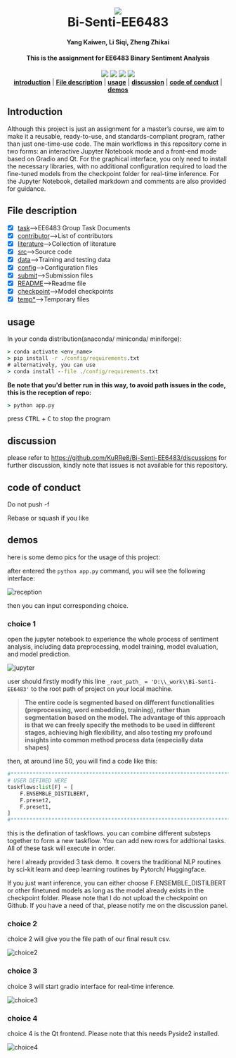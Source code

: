 <h1 align="center">
  <img src="https://raw.githubusercontent.com/KuRRe8/imgstorage/main/sentiment.jpeg"><br/>Bi-Senti-EE6483
</h1>

<h4 align="center">
  Yang Kaiwen, Li Siqi, Zheng Zhikai
</h4>

<h4 align="center">
  This is the assignment for EE6483 Binary Sentiment Analysis
</h4>

<div align="center">
  <a href="https://github.com/KuRRe8/Bi-Senti-EE6483"><img src="https://img.shields.io/conda/pn/conda-forge/labelme?color=green&label=Bi-Senti-EE6483"></a>
  <a href="https://www.python.org/"><img src="https://img.shields.io/badge/Python-3.9%7C3.10%7C3.11%7C3.12-lightblue"></a>
  <a href="https://github.com/KuRRe8/Bi-Senti-EE6483"><img src="https://img.shields.io/badge/Version-1.0-blue"></a>
  <a href="https://github.com/KuRRe8/Bi-Senti-EE6483"><img src="https://img.shields.io/badge/code%20quality-A%2B-lightyellow"></a>
</div>

<div align="center">
    <a href="#introduction"><b>introduction</b></a> |
    <a href="#file-description"><b>File description</b></a> |
    <a href="#usage"><b>usage</b></a> |
    <a href="#discussion"><b>discussion</b></a> |
    <a href="#code-of-conduct"><b>code of conduct</b></a> |
    <a href="#demos"><b>demos</b></a>
</div>

## Introduction

Although this project is just an assignment for a master’s course, we aim to make it a reusable, ready-to-use, and standards-compliant program, rather than just one-time-use code. The main workflows in this repository come in two forms: an interactive Jupyter Notebook mode and a front-end mode based on Gradio and Qt. For the graphical interface, you only need to install the necessary libraries, with no additional configuration required to load the fine-tuned models from the checkpoint folder for real-time inference. For the Jupyter Notebook, detailed markdown and comments are also provided for guidance.

## File description

- [x] [task](/task/)-->EE6483 Group Task Documents
- [x] [contributor](/CONTRIBUTORS.md)-->List of contributors
- [x] [literature](/literature/)-->Collection of literature
- [x] [src](/src/)-->Source code
- [x] [data](/data/)-->Training and testing data
- [x] [config](/config/)-->Configuration files
- [x] [submit](/submit/)-->Submission files
- [x] [README](/README.md)-->Readme file
- [x] [checkpoint](/checkpoint/)-->Model checkpoints
- [x] [temp*](/temp/)-->Temporary files
  
## usage

In your conda distribution(anaconda/ miniconda/ miniforge):

```cmd
> conda activate <env_name>
> pip install -r ./config/requirements.txt 
# alternatively, you can use 
> conda install --file ./config/requirements.txt
```

**Be note that you'd better run in this way, to avoid path issues in the code, this is the reception of repo:**

```cmd
> python app.py
```

press <kbd>CTRL</kbd> + <kbd>C</kbd> to stop the program

## discussion

please refer to <https://github.com/KuRRe8/Bi-Senti-EE6483/discussions> for further discussion, kindly note that issues is not available for this repository.

## code of conduct

Do not push -f

Rebase or squash if you like

## demos

here is some demo pics for the usage of this project:

after entered the ```python app.py``` command, you will see the following interface:

![reception](demo/reception.png)

then you can input corresponding choice.

### choice 1

open the jupyter notebook to experience the whole process of sentiment analysis, including data preprocessing, model training, model evaluation, and model prediction.

![jupyter](demo/choice1_jupyter_full_routine_of_nlp.png)

user should firstly modify this line ```_root_path_ = 'D:\\_work\\Bi-Senti-EE6483'``` to the root path of project on your local machine.

> **The entire code is segmented based on different functionalities (preprocessing, word embedding, training), rather than segmentation based on the model. The advantage of this approach is that we can freely specify the methods to be used in different stages, achieving high flexibility, and also testing my profound insights into common method process data (especially data shapes)**

then, at around line 50, you will find a code like this:

```python
#****************************************************************************************************
# USER DEFINED HERE
taskflows:list[F] = [
    F.ENSEMBLE_DISTILBERT,
    F.preset2,
    F.preset1,
]
#****************************************************************************************************
```

this is the defination of taskflows. you can combine different substeps together to form a new taskflow. You can add new rows for addtional tasks. All of these task will execute in order.

here I already provided 3 task demo. It covers the traditional NLP routines by sci-kit learn and deep learning routines by Pytorch/ Huggingface.

If you just want inference, you can either choose F.ENSEMBLE_DISTILBERT or other finetuned models as long as the model already exists in the checkpoint folder. Please note that I do not upload the checkpoint on Github. If you have a need of that, please notify me on the discussion panel.

### choice 2

choice 2 will give you the file path of our final result csv.

![choice2](demo/choice2_print_the_output_url.png)

### choice 3

choice 3 will start gradio interface for real-time inference.

![choice3](demo/choice3_gradio_frontend.png)

### choice 4

choice 4 is the Qt frontend. Please note that this needs Pyside2 installed.

![choice4](demo/choice4_qt_frontend.png)
